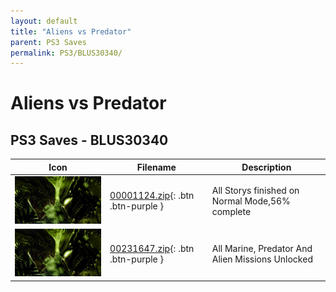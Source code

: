```yaml
---
layout: default
title: "Aliens vs Predator"
parent: PS3 Saves
permalink: PS3/BLUS30340/
---
```

# Aliens vs Predator

## PS3 Saves - BLUS30340

| Icon | Filename | Description |
|------|----------|-------------|
| ![Aliens vs Predator](ICON0.PNG) | [00001124.zip](00001124.zip){: .btn .btn-purple } | All Storys finished on Normal Mode,56% complete |
| ![Aliens vs Predator](ICON0.PNG) | [00231647.zip](00231647.zip){: .btn .btn-purple } | All Marine, Predator And Alien Missions Unlocked |
